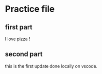 # Practice file
## first part

I love pizza !

## second part

this is the first update done locally on vscode.
